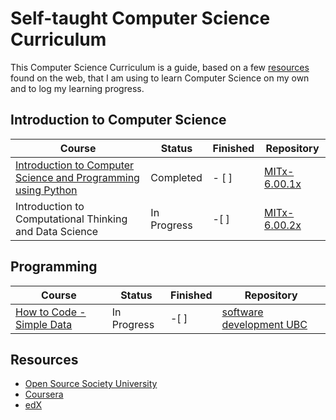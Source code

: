 # Self-taught Computer Science Curriculum

This Computer Science Curriculum is a guide, based on a few [resources](#resources) found on the web, that I am using to learn Computer Science on my own and to log my learning progress.

## Introduction to Computer Science

| Course | Status | Finished | Repository
-------- | ------ | -------- | ----------
[Introduction to Computer Science and Programming using Python](https://www.edx.org/course/introduction-computer-science-mitx-6-00-1x-10) | Completed | - [ ] | [MITx-6.00.1x](https://github.com/iamieht/MITx-6.00.1x)
Introduction to Computational Thinking and Data Science | In Progress | -[ ] | [MITx-6.00.2x](https://github.com/iamieht/MITx-6.00.2x)

## Programming

| Course | Status | Finished | Repository
-------- | ------ | -------- | ----------
[How to Code - Simple Data](https://www.edx.org/course/how-code-simple-data-ubcx-htc1x) | In Progress | -[ ] | [software development UBC](https://github.com/iamieht/software_development_ubc/tree/master/How-to-code_Simple_Data)

## Resources

* [Open Source Society University](https://github.com/ossu/computer-science)
* [Coursera](https://www.coursera.org/)
* [edX](https://www.edx.org/)
